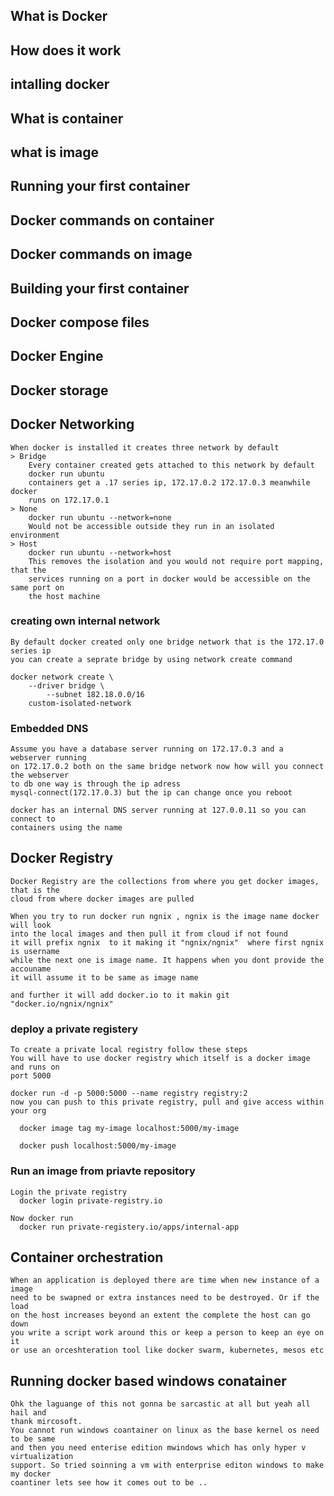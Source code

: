 ## What is Docker

## How does it work

## intalling docker

## What is container

## what is image

## Running your first container

## Docker commands on container

## Docker commands on image

## Building your first container

## Docker compose files 

## Docker Engine

## Docker storage

## Docker Networking

	When docker is installed it creates three network by default
	> Bridge
		Every container created gets attached to this network by default
		docker run ubuntu
		containers get a .17 series ip, 172.17.0.2 172.17.0.3 meanwhile docker
		runs on 172.17.0.1
	> None 
		docker run ubuntu --network=none
		Would not be accessible outside they run in an isolated environment
	> Host
		docker run ubuntu --network=host
		This removes the isolation and you would not require port mapping, that the
		services running on a port in docker would be accessible on the same port on
		the host machine 

### creating own internal network

	By default docker created only one bridge network that is the 172.17.0 series ip
	you can create a seprate bridge by using network create command

	docker network create \
	    --driver bridge \
            --subnet 182.18.0.0/16
	    custom-isolated-network

### Embedded DNS
	Assume you have a database server running on 172.17.0.3 and a webserver running
	on 172.17.0.2 both on the same bridge network now how will you connect the webserver
	to db one way is through the ip adress
	mysql-connect(172.17.0.3) but the ip can change once you reboot
	
	docker has an internal DNS server running at 127.0.0.11 so you can connect to 
	containers using the name

## Docker Registry
	Docker Registry are the collections from where you get docker images, that is the 
	cloud from where docker images are pulled

	When you try to run docker run ngnix , ngnix is the image name docker will look
	into the local images and then pull it from cloud if not found 
	it will prefix ngnix  to it making it "ngnix/ngnix"  where first ngnix is username
	while the next one is image name. It happens when you dont provide the accouname
	it will assume it to be same as image name

	and further it will add docker.io to it makin git "docker.io/ngnix/ngnix"

### deploy a private registery
	To create a private local registry follow these steps
	You will have to use docker registry which itself is a docker image and runs on
	port 5000
	
	docker run -d -p 5000:5000 --name registry registry:2
	now you can push to this private registry, pull and give access within your org

	  docker image tag my-image localhost:5000/my-image

	  docker push localhost:5000/my-image

### Run an image from priavte repository

	Login the private registry
	  docker login private-registry.io
	
	Now docker run	
	  docker run private-registery.io/apps/internal-app

## Container orchestration

	When an application is deployed there are time when new instance of a image
	need to be swapned or extra instances need to be destroyed. Or if the load 
	on the host increases beyond an extent the complete the host can go down
	you write a script work around this or keep a person to keep an eye on it
	or use an orceshteration tool like docker swarm, kubernetes, mesos etc


## Running docker based windows conatainer 

	Ohk the laguange of this not gonna be sarcastic at all but yeah all hail and
	thank mircosoft.
	You cannot run windows coantainer on linux as the base kernel os need  to be same
	and then you need enterise edition mwindows which has only hyper v virtualization
	support. So tried soinning a vm with enterprise editon windows to make my docker 
	coantiner lets see how it comes out to be ..

